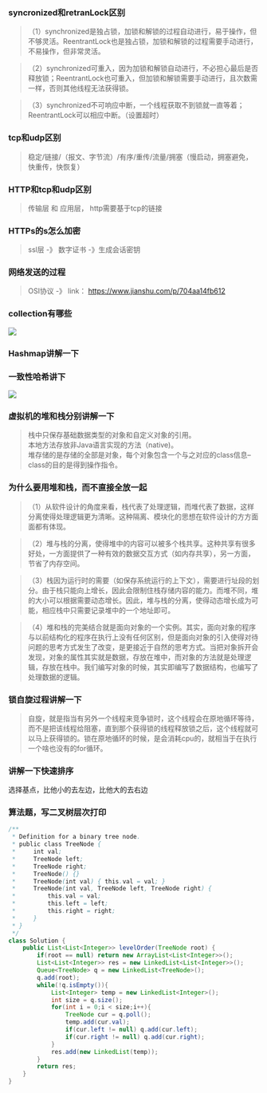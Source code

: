 ### syncronized和retranLock区别  

> （1）synchronized是独占锁，加锁和解锁的过程自动进行，易于操作，但不够灵活。ReentrantLock也是独占锁，加锁和解锁的过程需要手动进行，不易操作，但非常灵活。

> （2）synchronized可重入，因为加锁和解锁自动进行，不必担心最后是否释放锁；ReentrantLock也可重入，但加锁和解锁需要手动进行，且次数需一样，否则其他线程无法获得锁。

> （3）synchronized不可响应中断，一个线程获取不到锁就一直等着；ReentrantLock可以相应中断。（设置超时）

### tcp和udp区别  
> 稳定/链接/（报文、字节流）/有序/重传/流量/拥塞（慢启动，拥塞避免，快重传，快恢复）

### HTTP和tcp和udp区别
  
> 传输层 和 应用层， http需要基于tcp的链接

### HTTPs的s怎么加密  
> ssl层 -》 数字证书 -》生成会话密钥

### 网络发送的过程  
> OSI协议 -》 link： https://www.jianshu.com/p/704aa14fb612

### collection有哪些  
![](68747470733a2f2f70696373302e62616964752e636f6d2f666565642f663630333931386661306563303866613365376535616264663337326136366235346662646164352e6a7065673f746f6b656e3d3164623665616164393430366161663362306663336134633631323964303632)

### Hashmap讲解一下  

### 一致性哈希讲下 
![](http://https://upload-images.jianshu.io/upload_images/9463862-210f9b16052620ec.png?imageMogr2/auto-orient/strip|imageView2/2/w/798/format/webp) 
### 虚拟机的堆和栈分别讲解一下  

> 栈中只保存基础数据类型的对象和自定义对象的引用。  
本地方法存放非Java语言实现的方法（native)。  
堆存储的是存储的全部是对象，每个对象包含一个与之对应的class信息–class的目的是得到操作指令。

### 为什么要用堆和栈，而不直接全放一起  
> （1）从软件设计的角度来看，栈代表了处理逻辑，而堆代表了数据，这样分离使得处理逻辑更为清晰。这种隔离、模块化的思想在软件设计的方方面面都有体现。

> （2）堆与栈的分离，使得堆中的内容可以被多个栈共享。这种共享有很多好处，一方面提供了一种有效的数据交互方式（如内存共享），另一方面，节省了内存空间。

> （3）栈因为运行时的需要（如保存系统运行的上下文），需要进行址段的划分。由于栈只能向上增长，因此会限制住栈存储内容的能力。而堆不同，堆的大小可以根据需要动态增长。因此，堆与栈的分离，使得动态增长成为可能，相应栈中只需要记录堆中的一个地址即可。

> （4）堆和栈的完美结合就是面向对象的一个实例。其实，面向对象的程序与以前结构化的程序在执行上没有任何区别，但是面向对象的引入使得对待问题的思考方式发生了改变，是更接近于自然的思考方式。当把对象拆开会发现，对象的属性其实就是数据，存放在堆中，而对象的方法就是处理逻辑，存放在栈中。我们编写对象的时候，其实即编写了数据结构，也编写了处理数据的逻辑。

### 锁自旋过程讲解一下  
> 自旋，就是指当有另外一个线程来竞争锁时，这个线程会在原地循环等待，而不是把该线程给阻塞，直到那个获得锁的线程释放锁之后，这个线程就可以马上获得锁的。锁在原地循环的时候，是会消耗cpu的，就相当于在执行一个啥也没有的for循环。

### 讲解一下快速排序  
选择基点，比他小的去左边，比他大的去右边

### 算法题，写二叉树层次打印  
```java
/**
 * Definition for a binary tree node.
 * public class TreeNode {
 *     int val;
 *     TreeNode left;
 *     TreeNode right;
 *     TreeNode() {}
 *     TreeNode(int val) { this.val = val; }
 *     TreeNode(int val, TreeNode left, TreeNode right) {
 *         this.val = val;
 *         this.left = left;
 *         this.right = right;
 *     }
 * }
 */
class Solution {
    public List<List<Integer>> levelOrder(TreeNode root) {
        if(root == null) return new ArrayList<List<Integer>>();
        List<List<Integer>> res = new LinkedList<List<Integer>>();
        Queue<TreeNode> q = new LinkedList<TreeNode>();
        q.add(root);
        while(!q.isEmpty()){
            List<Integer> temp = new LinkedList<Integer>();
            int size = q.size();
            for(int i = 0;i < size;i++){
                TreeNode cur = q.poll();
                temp.add(cur.val);
                if(cur.left != null) q.add(cur.left);
                if(cur.right != null) q.add(cur.right); 
            }
            res.add(new LinkedList(temp));
        }
        return res;
    }
}
```